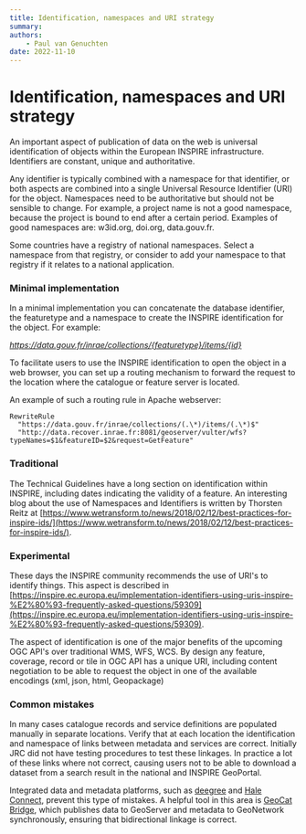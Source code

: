 ```yaml
---
title: Identification, namespaces and URI strategy
summary: 
authors:
    - Paul van Genuchten
date: 2022-11-10
---
```


# Identification, namespaces and URI strategy

An important aspect of publication of data on the web is universal identification of objects within the European INSPIRE infrastructure. Identifiers are constant, unique and authoritative.

Any identifier is typically combined with a namespace for that identifier, or both aspects are combined into a single Universal Resource Identifier (URI) for the object. Namespaces need to be authoritative but should not be sensible to change. For example, a project name is not a good namespace, because the project is bound to end after a certain period. Examples of good namespaces are: w3id.org, doi.org, data.gouv.fr.

Some countries have a registry of national namespaces. Select a namespace from that registry, or consider to add your namespace to that registry if it relates to a national application.

### Minimal implementation

In a minimal implementation you can concatenate the database identifier, the featuretype and a namespace to create the INSPIRE identification for the object. For example:

_https://data.gouv.fr/inrae/collections/{featuretype}/items/{id}_

To facilitate users to use the INSPIRE identification to open the object in a web browser, you can set up a routing mechanism to forward the request to the location where the catalogue or feature server is located.

An example of such a routing rule in Apache webserver:

``` 
RewriteRule
  "https://data.gouv.fr/inrae/collections/(.\*)/items/(.\*)$"
  "http://data.recover.inrae.fr:8081/geoserver/vulter/wfs?typeNames=$1&featureID=$2&request=GetFeature"
```

### Traditional

The Technical Guidelines have a long section on identification within INSPIRE, including dates indicating the validity of a feature. An interesting blog about the use of Namespaces and Identifiers is written by Thorsten Reitz at [https://www.wetransform.to/news/2018/02/12/best-practices-for-inspire-ids/](https://www.wetransform.to/news/2018/02/12/best-practices-for-inspire-ids/).

### Experimental

These days the INSPIRE community recommends the use of URI's to identify things. This aspect is described in [https://inspire.ec.europa.eu/implementation-identifiers-using-uris-inspire-%E2%80%93-frequently-asked-questions/59309](https://inspire.ec.europa.eu/implementation-identifiers-using-uris-inspire-%E2%80%93-frequently-asked-questions/59309).

The aspect of identification is one of the major benefits of the upcoming OGC API's over traditional WMS, WFS, WCS. By design any feature, coverage, record or tile in OGC API has a unique URI, including content negotiation to be able to request the object in one of the available encodings (xml, json, html, Geopackage)

### Common mistakes

In many cases catalogue records and service definitions are populated manually in separate locations. Verify that at each location the identification and namespace of links between metadata and services are correct. Initially JRC did not have testing procedures to test these linkages. In practice a lot of these links where not correct, causing users not to be able to download a dataset from a search result in the national and INSPIRE GeoPortal.

Integrated data and metadata platforms, such as [deegree](tools/deegree.md) and [Hale Connect](tools/hale-connect.md), prevent this type of mistakes. A helpful tool in this area is [GeoCat Bridge](tools/bridge-geoserver-geonetwork.md), which publishes data to GeoServer and metadata to GeoNetwork synchronously, ensuring that bidirectional linkage is correct.

